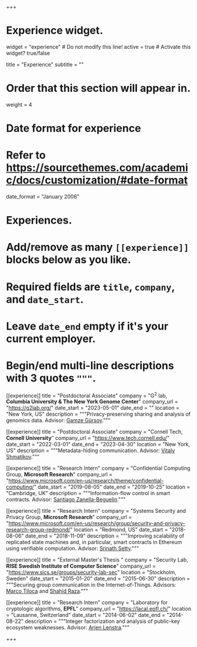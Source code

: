 +++
# Experience widget.
widget = "experience"  # Do not modify this line!
active = true  # Activate this widget? true/false

title = "Experience"
subtitle = ""

# Order that this section will appear in.
weight = 4

# Date format for experience
#   Refer to https://sourcethemes.com/academic/docs/customization/#date-format
date_format = "January 2006"

# Experiences.
#   Add/remove as many `[[experience]]` blocks below as you like.
#   Required fields are `title`, `company`, and `date_start`.
#   Leave `date_end` empty if it's your current employer.
#   Begin/end multi-line descriptions with 3 quotes `"""`.
[[experience]]
title = "Postdoctoral Associate"
company = "G<sup>2</sup> lab, **Columbia University & The New York Genome Center**"
company_url = "https://g2lab.org/"
date_start = "2023-05-01"
date_end = ""
location = "New York, US"
description = """Privacy-preserving sharing and analysis of genomics data.
Advisor: [Gamze G&uuml;rsoy](https://www.nygenome.org/people/gamze-gursoy-phd/)."""

[[experience]]
title = "Postdoctoral Associate"
company = "Cornell Tech, **Cornell University**"
company_url = "https://www.tech.cornell.edu/"
date_start = "2022-03-01"
date_end = "2023-04-30"
location = "New York, US"
description = """Metadata-hiding communication.
Advisor: [Vitaly Shmatikov](https://www.cs.cornell.edu/~shmat/)."""

[[experience]]
  title = "Research Intern"
  company = "Confidential Computing Group, **Microsoft Research**"
  company_url = "https://www.microsoft.com/en-us/research/theme/confidential-computing/"
  date_start = "2019-08-05"
  date_end = "2019-10-25"
  location = "Cambridge, UK"
  description = """Information-flow control in smart contracts. 
  Advisor: [Santiago Zanella-Beguelin](https://www.microsoft.com/en-us/research/people/santiago/)."""
  
[[experience]]
  title = "Research Intern"
  company = "Systems Security and Privacy Group, **Microsoft Research**"
  company_url = "https://www.microsoft.com/en-us/research/group/security-and-privacy-research-group-redmond/"
  location = "Redmond, US"
  date_start = "2018-08-06"
  date_end = "2018-11-09"
  description = """Improving scalability of replicated state machines and, in particular, smart contracts in Ethereum 
  using verifiable computation. Advisor: [Srinath Setty](http://srinathsetty.net/)."""

[[experience]]
  title = "External Master's Thesis "
  company = "Security Lab, **RISE Swedish Institute of Computer Science**"
  company_url = "https://www.sics.se/groups/security-lab-sec"
  location = "Stockholm, Sweden"
  date_start = "2015-01-20"
  date_end = "2015-06-30"
  description = """Securing group communication in the Internet-of-Things.
  Advisors: [Marco Tiloca](https://www.ri.se/en/marco-tiloca) and [Shahid Raza](https://www.ri.se/en/shahid-raza)."""

[[experience]]
  title = "Research Intern"
  company = "Laboratory for cryptologic algorithms, **EPFL**"
  company_url = "https://lacal.epfl.ch/"
  location = "Lausanne, Switzerland"
  date_start = "2014-06-02"
  date_end = "2014-08-22"
  description = """Integer factorization and analysis of public-key ecosystem weaknesses. 
  Advisor: [Arjen Lenstra](https://people.epfl.ch/arjen.lenstra)."""

+++
